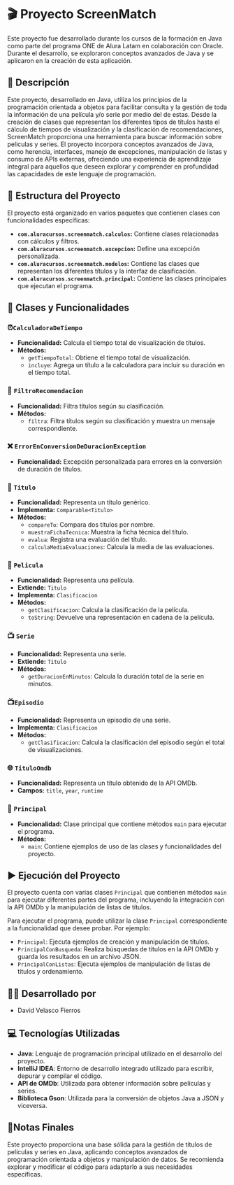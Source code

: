 # 🎬 Proyecto ScreenMatch 

Este proyecto fue desarrollado durante los cursos de la formación en Java como parte del programa ONE de Alura Latam en colaboración con Oracle. 
Durante el desarrollo, se exploraron conceptos avanzados de Java y se aplicaron en la creación de esta aplicación.

## 📝 Descripción 

Este proyecto, desarrollado en Java, utiliza los principios de la programación orientada a objetos para facilitar consulta y la gestión de toda la información de una película y/o serie por medio del de estas. 
Desde la creación de clases que representan los diferentes tipos de títulos hasta el cálculo de tiempos de visualización y la clasificación de recomendaciones, ScreenMatch proporciona una herramienta para buscar información sobre peliculas y series.
El proyecto incorpora conceptos avanzados de Java, como herencia, interfaces, manejo de excepciones, manipulación de listas y consumo de APIs externas, ofreciendo 
una experiencia de aprendizaje integral para aquellos que deseen explorar y comprender en profundidad las capacidades de este lenguaje de programación.

## 📂 Estructura del Proyecto 

El proyecto está organizado en varios paquetes que contienen clases con funcionalidades específicas:

- **`com.aluracursos.screenmatch.calculos`:** Contiene clases relacionadas con cálculos y filtros.
- **`com.aluracursos.screenmatch.excepcion`:** Define una excepción personalizada.
- **`com.aluracursos.screenmatch.modelos`:** Contiene las clases que representan los diferentes títulos y la interfaz de clasificación.
- **`com.aluracursos.screenmatch.principal`:** Contiene las clases principales que ejecutan el programa.

## 🚀 Clases y Funcionalidades 

### ⏰`CalculadoraDeTiempo` 

- **Funcionalidad:** Calcula el tiempo total de visualización de títulos.
- **Métodos:**
  - `getTiempoTotal`: Obtiene el tiempo total de visualización.
  - `incluye`: Agrega un título a la calculadora para incluir su duración en el tiempo total.

### 🌟 `FiltroRecomendacion` 

- **Funcionalidad:** Filtra títulos según su clasificación.
- **Métodos:**
  - `filtra`: Filtra títulos según su clasificación y muestra un mensaje correspondiente.

### ❌ `ErrorEnConversionDeDuracionException` 

- **Funcionalidad:** Excepción personalizada para errores en la conversión de duración de títulos.

### 📑 `Titulo` 

- **Funcionalidad:** Representa un título genérico.
- **Implementa:** `Comparable<Titulo>`
- **Métodos:**
  - `compareTo`: Compara dos títulos por nombre.
  - `muestraFichaTecnica`: Muestra la ficha técnica del título.
  - `evalua`: Registra una evaluación del título.
  - `calculaMediaEvaluaciones`: Calcula la media de las evaluaciones.

### 🎥 `Pelicula` 

- **Funcionalidad:** Representa una película.
- **Extiende:** `Titulo`
- **Implementa:** `Clasificacion`
- **Métodos:**
  - `getClasificacion`: Calcula la clasificación de la película.
  - `toString`: Devuelve una representación en cadena de la película.

### 📺 `Serie` 

- **Funcionalidad:** Representa una serie.
- **Extiende:** `Titulo`
- **Métodos:**
  - `getDuracionEnMinutos`: Calcula la duración total de la serie en minutos.
 
### 📺`Episodio` 

- **Funcionalidad:** Representa un episodio de una serie.
- **Implementa:** `Clasificacion`
- **Métodos:**
  - `getClasificacion`: Calcula la clasificación del episodio según el total de visualizaciones.

### 🌐 `TituloOmdb` 

- **Funcionalidad:** Representa un título obtenido de la API OMDb.
- **Campos:** `title`, `year`, `runtime`

### 🚀 `Principal` 

- **Funcionalidad:** Clase principal que contiene métodos `main` para ejecutar el programa.
- **Métodos:**
  - `main`: Contiene ejemplos de uso de las clases y funcionalidades del proyecto.

## ▶️ Ejecución del Proyecto 

El proyecto cuenta con varias clases `Principal` que contienen métodos `main` para ejecutar diferentes partes del programa, incluyendo la integración con la API OMDb y la manipulación de listas de títulos.

Para ejecutar el programa, puede utilizar la clase `Principal` correspondiente a la funcionalidad que desee probar. Por ejemplo:

- `Principal`: Ejecuta ejemplos de creación y manipulación de títulos.
- `PrincipalConBusqueda`: Realiza búsquedas de títulos en la API OMDb y guarda los resultados en un archivo JSON.
- `PrincipalConListas`: Ejecuta ejemplos de manipulación de listas de títulos y ordenamiento.

## 👨‍💻 Desarrollado por
- David Velasco Fierros

## 💻 Tecnologías Utilizadas 

- **Java**: Lenguaje de programación principal utilizado en el desarrollo del proyecto.
- **IntelliJ IDEA**: Entorno de desarrollo integrado utilizado para escribir, depurar y compilar el código.
- **API de OMDb**: Utilizada para obtener información sobre películas y series.
- **Biblioteca Gson**: Utilizada para la conversión de objetos Java a JSON y viceversa.

## 📝Notas Finales 

Este proyecto proporciona una base sólida para la gestión de títulos de películas y series en Java, aplicando conceptos avanzados de programación orientada a objetos y manipulación de datos. Se recomienda explorar y modificar el código para adaptarlo a sus necesidades específicas.

